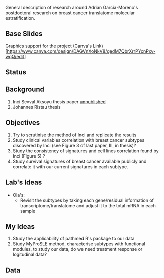 General description of research around Adrian Garcia-Moreno's postdoctoral research on breast cancer translatome molecular estratification.

## Base Slides
Graphics support for the project (Canva's Link)[https://www.canva.com/design/DAGVnXoNkV8/gedM7QbrXrrPYcnPxv-wqQ/edit]

## Status

## Background

1. Inci Sevval Aksoyu thesis paper [unpublished]()
2. Johannes Ristau thesis

## Objectives
1. Try to scrutinise the method of Inci and replicate the results 
2. Study clinical variables correlation with breast cancer subtypes discovered by Inci (see Figure 3 of last paper, III, in thesis)?
3. Study the consistency of signatures and cell lines correlation found by Inci (Figure 5) ?
4. Study survival signatures of breast cancer available publicly and correlate it with our current signatures in each subtype.
## Lab's Ideas
* Ola's:
	* Revisit the subtypes by taking each gene/residual information of transcriptome/translatome and adjust it to the total mRNA in each sample

## My Ideas
1. Study the applicability of pathmed R's  package to our data
2. Study MyProSLE method, characterise subtypes with functional modules, to study our data, do we need treatment response or logitudinal data?

## Data




